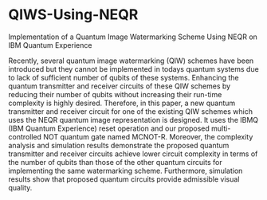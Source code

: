 # QIWS-Using-NEQR
Implementation of a Quantum Image Watermarking Scheme Using NEQR on IBM Quantum Experience

Recently, several quantum image watermarking (QIW) schemes have been introduced but they cannot be implemented in todays quantum systems due to lack of sufficient number of qubits of these systems. Enhancing the quantum transmitter and receiver circuits of these QIW schemes by reducing their number of qubits without increasing their run-time complexity is highly desired. Therefore, in this paper, a new quantum transmitter and receiver circuit for one of the existing QIW schemes which uses the NEQR quantum image representation is designed. It uses the IBMQ (IBM Quantum Experience) reset operation and our proposed multi-controlled NOT quantum gate named MCNOT-R. Moreover, the complexity analysis and simulation results demonstrate the proposed quantum transmitter and receiver circuits achieve lower circuit complexity in terms of the number of qubits than those of the other quantum circuits for implementing the same watermarking scheme. Furthermore, simulation results show that proposed quantum circuits provide admissible visual quality.
